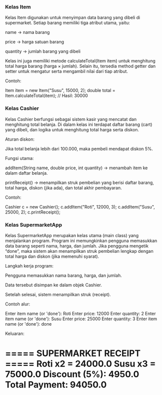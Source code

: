 ### Kelas Item

Kelas Item digunakan untuk menyimpan data barang yang dibeli di supermarket.
Setiap barang memiliki tiga atribut utama, yaitu:

name → nama barang

price → harga satuan barang

quantity → jumlah barang yang dibeli

Kelas ini juga memiliki metode calculateTotal(Item item) untuk menghitung total harga barang (harga × jumlah).
Selain itu, tersedia method getter dan setter untuk mengatur serta mengambil nilai dari tiap atribut.

Contoh:

Item item = new Item("Susu", 15000, 2);
double total = Item.calculateTotal(item); // Hasil: 30000

### Kelas Cashier

Kelas Cashier berfungsi sebagai sistem kasir yang mencatat dan menghitung total belanja.
Di dalam kelas ini terdapat daftar barang (cart) yang dibeli, dan logika untuk menghitung total harga serta diskon.

Aturan diskon:

Jika total belanja lebih dari 100.000, maka pembeli mendapat diskon 5%.

Fungsi utama:

addItem(String name, double price, int quantity) → menambah item ke dalam daftar belanja.

printReceipt() → menampilkan struk pembelian yang berisi daftar barang, total harga, diskon (jika ada), dan total akhir pembayaran.

Contoh:

Cashier c = new Cashier();
c.addItem("Roti", 12000, 3);
c.addItem("Susu", 25000, 2);
c.printReceipt();

### Kelas SupermarketApp

Kelas SupermarketApp merupakan kelas utama (main class) yang menjalankan program.
Program ini memungkinkan pengguna memasukkan data barang seperti nama, harga, dan jumlah.
Jika pengguna mengetik “done”, maka sistem akan menampilkan struk pembelian lengkap dengan total harga dan diskon (jika memenuhi syarat).

Langkah kerja program:

Pengguna memasukkan nama barang, harga, dan jumlah.

Data tersebut disimpan ke dalam objek Cashier.

Setelah selesai, sistem menampilkan struk (receipt).

Contoh alur:

Enter item name (or 'done'): Roti
Enter price: 12000
Enter quantity: 2
Enter item name (or 'done'): Susu
Enter price: 25000
Enter quantity: 3
Enter item name (or 'done'): done


Keluaran:

===== SUPERMARKET RECEIPT =====
Roti x2 = 24000.0
Susu x3 = 75000.0
Discount (5%): 4950.0
Total Payment: 94050.0
===============================